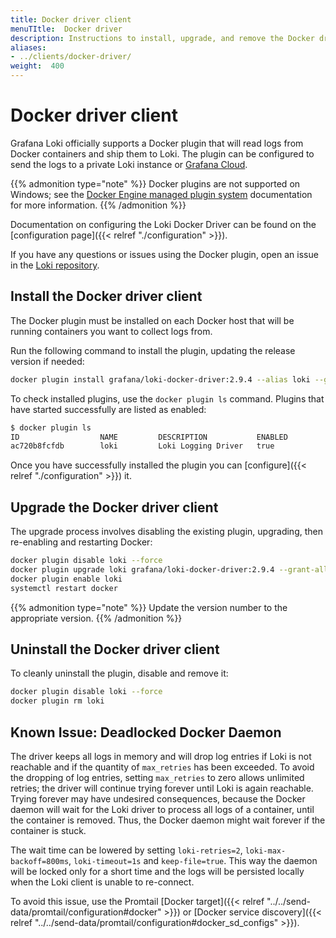 ```yaml
---
title: Docker driver client
menuTItle:  Docker driver
description: Instructions to install, upgrade, and remove the Docker driver client to send logs to Loki.
aliases:
- ../clients/docker-driver/
weight:  400
---
```

# Docker driver client

Grafana Loki officially supports a Docker plugin that will read logs from Docker
containers and ship them to Loki. The plugin can be configured to send the logs
to a private Loki instance or [Grafana Cloud](/oss/loki).

{{% admonition type="note" %}}
Docker plugins are not supported on Windows; see the [Docker Engine managed plugin system](https://docs.docker.com/engine/extend) documentation for more information.
{{% /admonition %}}

Documentation on configuring the Loki Docker Driver can be found on the
[configuration page]({{< relref "./configuration" >}}).

If you have any questions or issues using the Docker plugin, open an issue in
the [Loki repository](https://github.com/grafana/loki/issues).

## Install the Docker driver client

The Docker plugin must be installed on each Docker host that will be running containers you want to collect logs from.

Run the following command to install the plugin, updating the release version if needed:

```bash
docker plugin install grafana/loki-docker-driver:2.9.4 --alias loki --grant-all-permissions
```

To check installed plugins, use the `docker plugin ls` command. Plugins that
have started successfully are listed as enabled:

```bash
$ docker plugin ls
ID                  NAME         DESCRIPTION           ENABLED
ac720b8fcfdb        loki         Loki Logging Driver   true
```

Once you have successfully installed the plugin you can [configure]({{< relref "./configuration" >}}) it.

## Upgrade the Docker driver client

The upgrade process involves disabling the existing plugin, upgrading, then
re-enabling and restarting Docker:

```bash
docker plugin disable loki --force
docker plugin upgrade loki grafana/loki-docker-driver:2.9.4 --grant-all-permissions
docker plugin enable loki
systemctl restart docker
```
{{% admonition type="note" %}}
Update the version number to the appropriate version.
{{% /admonition %}}

## Uninstall the Docker driver client

To cleanly uninstall the plugin, disable and remove it:

```bash
docker plugin disable loki --force
docker plugin rm loki
```

## Known Issue: Deadlocked Docker Daemon

The driver keeps all logs in memory and will drop log entries if Loki is not reachable and if the quantity of `max_retries` has been exceeded. To avoid the dropping of log entries, setting `max_retries` to zero allows unlimited retries; the driver will continue trying forever until Loki is again reachable. Trying forever may have undesired consequences, because the Docker daemon will wait for the Loki driver to process all logs of a container, until the container is removed. Thus, the Docker daemon might wait forever if the container is stuck.

The wait time can be lowered by setting `loki-retries=2`, `loki-max-backoff=800ms`, `loki-timeout=1s` and `keep-file=true`. This way the daemon will be locked only for a short time and the logs will be persisted locally when the Loki client is unable to re-connect.

To avoid this issue, use the Promtail [Docker target]({{< relref "../../send-data/promtail/configuration#docker" >}}) or [Docker service discovery]({{< relref "../../send-data/promtail/configuration#docker_sd_configs" >}}).
